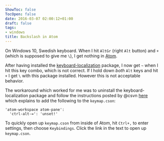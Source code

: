 ```yaml
---
ShowToc: false
TocOpen: false
date: 2016-03-07 02:00:12+01:00
draft: false
tags:
- windows
title: Backslash in Atom
---
```


On Windows 10, Swedish keyboard. When I hit `AltGr` (right `Alt` button) and `+` (which is supposed to give me `\`), I get nothing in [Atom](https://atom.io).



After having installed the [keyboard-localization](https://atom.io/packages/keyboard-localization) package, I now get `~` when I hit this key combo, which is not correct. If I hold down *both* `Alt` keys and hit `+` I get `\` with this package installed. However this is not acceptable behavior.

The workaround which worked for me was to uninstall the keyboard-localization package and follow the instructions posted by @csvn [here]( https://github.com/atom/atom/issues/8820#issuecomment-146959203) which explains to add the following to the `keymap.cson`:

```
'atom-workspace atom-pane':
  'ctrl-alt-=': 'unset!'
```

To quickly open up `keymap.cson` from inside of Atom, hit `Ctrl+,` to enter settings, then choose `Keybindings`. Click the link in the text to open up `keymap.cson`.